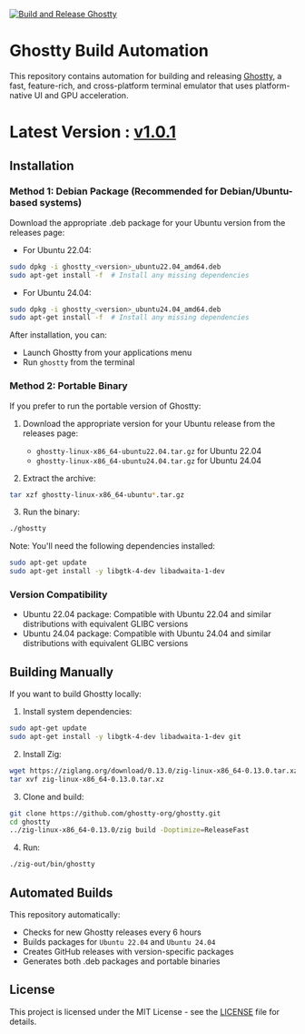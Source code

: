 [![Build and Release Ghostty](https://github.com/MohamedElashri/build-ghostty/actions/workflows/build.yml/badge.svg?event=schedule)](https://github.com/MohamedElashri/build-ghostty/actions/workflows/build.yml)

# Ghostty Build Automation
This repository contains automation for building and releasing [Ghostty](https://github.com/ghostty-org/ghostty), a fast, feature-rich, and cross-platform terminal emulator that uses platform-native UI and GPU acceleration.

# Latest Version : [v1.0.1](https://github.com/MohamedElashri/build-ghostty/releases/tag/v1.0.1)

## Installation

### Method 1: Debian Package (Recommended for Debian/Ubuntu-based systems)
Download the appropriate .deb package for your Ubuntu version from the releases page:

- For Ubuntu 22.04:
```bash
sudo dpkg -i ghostty_<version>_ubuntu22.04_amd64.deb
sudo apt-get install -f  # Install any missing dependencies
```

- For Ubuntu 24.04:
```bash
sudo dpkg -i ghostty_<version>_ubuntu24.04_amd64.deb
sudo apt-get install -f  # Install any missing dependencies
```

After installation, you can:
- Launch Ghostty from your applications menu
- Run `ghostty` from the terminal

### Method 2: Portable Binary
If you prefer to run the portable version of Ghostty:

1. Download the appropriate version for your Ubuntu release from the releases page:
   - `ghostty-linux-x86_64-ubuntu22.04.tar.gz` for Ubuntu 22.04
   - `ghostty-linux-x86_64-ubuntu24.04.tar.gz` for Ubuntu 24.04

2. Extract the archive:
```bash
tar xzf ghostty-linux-x86_64-ubuntu*.tar.gz
```

3. Run the binary:
```bash
./ghostty
```

Note: You'll need the following dependencies installed:
```bash
sudo apt-get update
sudo apt-get install -y libgtk-4-dev libadwaita-1-dev
```

### Version Compatibility
- Ubuntu 22.04 package: Compatible with Ubuntu 22.04 and similar distributions with equivalent GLIBC versions
- Ubuntu 24.04 package: Compatible with Ubuntu 24.04 and similar distributions with equivalent GLIBC versions

## Building Manually
If you want to build Ghostty locally:

1. Install system dependencies:
```bash
sudo apt-get update
sudo apt-get install -y libgtk-4-dev libadwaita-1-dev git
```

2. Install Zig:
```bash
wget https://ziglang.org/download/0.13.0/zig-linux-x86_64-0.13.0.tar.xz
tar xvf zig-linux-x86_64-0.13.0.tar.xz
```

3. Clone and build:
```bash
git clone https://github.com/ghostty-org/ghostty.git
cd ghostty
../zig-linux-x86_64-0.13.0/zig build -Doptimize=ReleaseFast
```

4. Run:
```bash
./zig-out/bin/ghostty
```

## Automated Builds
This repository automatically:
- Checks for new Ghostty releases every 6 hours
- Builds packages for `Ubuntu 22.04` and `Ubuntu 24.04`
- Creates GitHub releases with version-specific packages
- Generates both .deb packages and portable binaries

## License
This project is licensed under the MIT License - see the [LICENSE](LICENSE) file for details.
